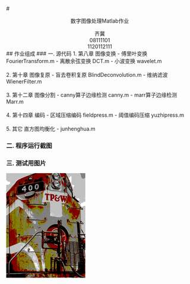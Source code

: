 #<center>数字图像处理Matlab作业</center>
<center>齐冀</center>
<center>08111101</center>
<center>1120112111</center>
## 作业组成
### 一. 源代码
1. 第八章 图像变换
	- 傅里叶变换 FourierTransform.m
	- 离散余弦变换 DCT.m
	- 小波变换 wavelet.m
<br>
<br>
2. 第十章 图像复原
	- 盲去卷积复原 BlindDeconvolution.m
	- 维纳滤波 WienerFilter.m
<br>
<br>
3. 第十二章 图像分割
	- canny算子边缘检测 canny.m
	- marr算子边缘检测 Marr.m
<br>
<br>
4. 第十四章 编码
	- 区域压缩编码 fieldpress.m
	- 阈值编码压缩 yuzhipress.m
<br>
<br>
5. 其它 直方图均衡化  
	- junhenghua.m
	
### 二. 程序运行截图
### 三. 测试用图片  
![](1.bmp)